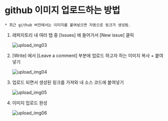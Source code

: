 # github 이미지 업로드하는 방법

    * 최근 github 버전에서는 이미지를 붙여넣으면 자동으로 링크가 생성됨.

1. 레퍼지토리 내 여러 탭 중 [Issues] 에 들어가서 [New issue] 클릭

   ![upload_img03](https://user-images.githubusercontent.com/42468263/148888366-f9fb1ad2-96a8-48a8-9d95-f34b82b3cf59.png)

2. [Write] 에서 [Leave a comment] 부분에 업로드 하고자 하는 이미지 복사 + 붙여넣기

   ![upload_img04](https://user-images.githubusercontent.com/42468263/148889084-82995ad7-7fc8-48cc-8e92-b141daa2db12.png)

3. 업로드 되면서 생성된 링크를 가져와 내 소스 코드에 붙여넣기

   ![upload_img05](https://user-images.githubusercontent.com/42468263/148889458-0f16392e-f4aa-44bc-afdd-a921e172f1ba.png)

4. 이미지 업로드 완성

   ![upload_img06](https://user-images.githubusercontent.com/42468263/148889822-2823da23-ae27-4c6b-a9d5-a347eea39410.png)

